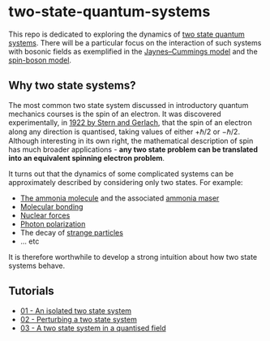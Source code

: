 # two-state-quantum-systems

This repo is dedicated to exploring the dynamics of [two state quantum systems](https://en.wikipedia.org/wiki/Two-state_quantum_system). There will be a particular focus on the interaction of such systems with bosonic fields as exemplified in the [Jaynes–Cummings model](https://en.wikipedia.org/wiki/Jaynes%E2%80%93Cummings_model) and the [spin-boson model](https://en.wikipedia.org/wiki/Quantum_dissipation#Dissipative_two-level_system).

## Why two state systems?
The most common two state system discussed in introductory quantum mechanics courses is the spin of an electron. It was discovered experimentally, in [1922 by Stern and Gerlach](https://www.feynmanlectures.caltech.edu/II_35.html#Ch35-S2), that the spin of an electron along any direction is quantised, taking values of either $+\hbar/2$ or $-\hbar/2$.  Although interesting in its own right, the mathematical description of spin has much broader applications - **any two state problem can be translated into an equivalent spinning electron problem**.

It turns out that the dynamics of some complicated systems can be approximately described by considering only two states. For example:
- [The ammonia molecule](https://www.feynmanlectures.caltech.edu/III_08.html#Ch8-S6) and the associated [ammonia maser](https://www.feynmanlectures.caltech.edu/III_09.html)
- [Molecular bonding](https://www.feynmanlectures.caltech.edu/III_10.html#Ch10-S1)
- [Nuclear forces](https://www.feynmanlectures.caltech.edu/III_10.html#Ch10-S2)
- [Photon polarization](https://www.feynmanlectures.caltech.edu/III_11.html#Ch11-S4)
- The decay of [strange particles](https://www.feynmanlectures.caltech.edu/III_11.html#Ch11-S5)
- ... etc

It is therefore worthwhile to develop a strong intuition about how two state systems behave.

## Tutorials

- [01 - An isolated two state system](01-an-isolated-two-state-system.ipynb)
- [02 - Perturbing a two state system](02-perturbing-a-two-state-system.ipynb)
- [03 - A two state system in a quantised field](03-a-two-state-system-in-a-quantised-field.md)
